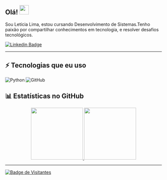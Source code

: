 ## Olá! <img src="https://raw.githubusercontent.com/aemmadi/aemmadi/master/wave.gif" width="30">

Sou Letícia Lima, estou cursando Desenvolvimento de Sistemas.Tenho paixão por compartilhar conhecimentos em tecnologia, e resolver desafios tecnológicos.   

[![Linkedin Badge](https://img.shields.io/badge/-leticia-lima-blue?style=flat-square&logo=Linkedin&logoColor=white&link=https://www.linkedin.com/in/-leticia-lima-/)](https://www.linkedin.com/in/-leticia-lima-/)

---


 ## ⚡ Tecnologias que eu uso

![Python](https://img.shields.io/badge/-Python-black?style=flat-square&logo=Python)
![GitHub](https://img.shields.io/badge/-GitHub-181717?style=flat-square&logo=github)



## 📊 Estatísticas no GitHub

<div align="center">
  <a href="https://github.com/leticialima1">
  <img height="167em" src="https://github-readme-stats.vercel.app/api?username=leticialima1&show_icons=true&theme=tokyonight&include_all_commits=true&count_private=true"/>
  <img height="167em" src="https://github-readme-stats.vercel.app/api/top-langs/?username=leticialima1&layout=compact&langs_count=7&theme=tokyonight"/>
</div>

---

![Badge de Visitantes](https://visitor-badge.laobi.icu/badge?page_id=leticialima1.leticialima1)
